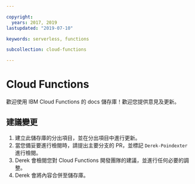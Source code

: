 ```yaml
---

copyright:
  years: 2017, 2019
lastupdated: "2019-07-10"

keywords: serverless, functions

subcollection: cloud-functions

---
```


# Cloud Functions

歡迎使用 IBM Cloud Functions 的 docs 儲存庫！歡迎您提供意見及更新。




## 建議變更

1. 建立此儲存庫的分出項目，並在分出項目中進行更新。
2. 當您備妥要進行檢閱時，請提出主要分支的 PR，並標記 `Derek-Poindexter` 進行檢閱。
3. Derek 會檢閱您對 Cloud Functions 開發團隊的建議，並進行任何必要的調整。
4. Derek 會將內容合併至儲存庫。

























